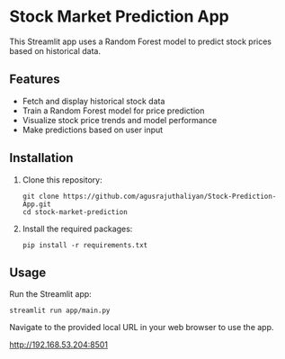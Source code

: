 # Stock Market Prediction App

This Streamlit app uses a Random Forest model to predict stock prices based on historical data.

## Features

- Fetch and display historical stock data
- Train a Random Forest model for price prediction
- Visualize stock price trends and model performance
- Make predictions based on user input

## Installation

1. Clone this repository:
   ```
   git clone https://github.com/agusrajuthaliyan/Stock-Prediction-App.git
   cd stock-market-prediction
   ```

2. Install the required packages:
   ```
   pip install -r requirements.txt
   ```

## Usage

Run the Streamlit app:
```
streamlit run app/main.py
```

Navigate to the provided local URL in your web browser to use the app.

http://192.168.53.204:8501